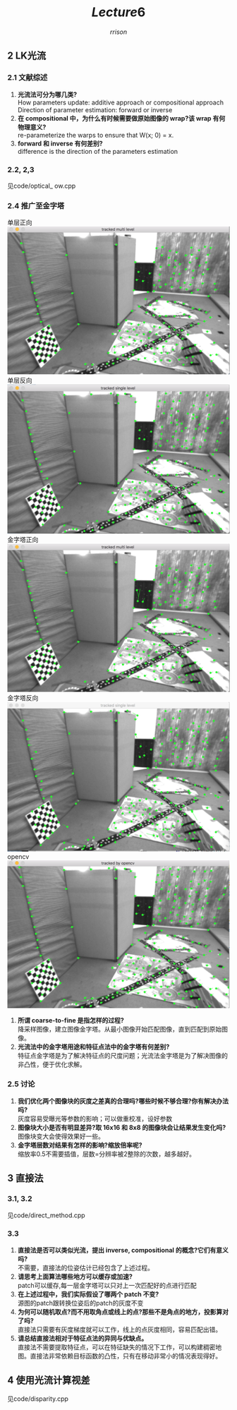 # $$Lecture 6$$
$$rrison$$
## 2 LK光流
### 2.1 文献综述
1. **光流法可分为哪几类?**  
How parameters update: additive approach or compositional approach  
Direction of parameter estimation: forward or inverse  
2. **在 compositional 中，为什么有时候需要做原始图像的 wrap?该 wrap 有何物理意义?**  
re-parameterize the warps to ensure that W(x; 0) = x.  
3. **forward 和 inverse 有何差别?**  
difference is the direction of the parameters estimation

### 2.2, 2,3
见code/optical_ ow.cpp
### 2.4 推广至金字塔
单层正向
![](./single_forward.png)
单层反向
![](./single_inverse.png)
金字塔正向
![](./multi_forward.png)
金字塔反向
![](./multi_inverse.png)
opencv
![](./opencv.png)

1. **所谓 coarse-to-fine 是指怎样的过程?**  
降采样图像，建立图像金字塔。从最小图像开始匹配图像，直到匹配到原始图像。
2. **光流法中的金字塔用途和特征点法中的金字塔有何差别?**  
特征点金字塔是为了解决特征点的尺度问题；光流法金字塔是为了解决图像的非凸性，便于优化求解。

### 2.5 讨论
1. **我们优化两个图像块的灰度之差真的合理吗?哪些时候不够合理?你有解决办法吗?**  
灰度容易受曝光等参数的影响；可以做重校准，设好参数
2. **图像块大小是否有明显差异?取 16x16 和 8x8 的图像块会让结果发生变化吗?**  
图像块变大会使得效果好一些。
3. **金字塔层数对结果有怎样的影响?缩放倍率呢?**  
缩放率0.5不需要插值，层数=分辨率被2整除的次数，越多越好。

## 3 直接法
### 3.1, 3.2
见code/direct_method.cpp
### 3.3
1. **直接法是否可以类似光流，提出 inverse, compositional 的概念?它们有意义吗?**  
不需要，直接法的位姿估计已经包含了上述过程。
2. **请思考上面算法哪些地方可以缓存或加速?**  
patch可以缓存,每一层金字塔可以只对上一次匹配好的点进行匹配
3. **在上述过程中，我们实际假设了哪两个 patch 不变?**  
源图的patch跟转换位姿后的patch的灰度不变
4. **为何可以随机取点?而不用取角点或线上的点?那些不是角点的地方，投影算对了吗?**  
直接法只需要有灰度梯度就可以工作，线上的点灰度相同，容易匹配出错。
5. **请总结直接法相对于特征点法的异同与优缺点。**  
直接法不需要提取特征点，可以在特征缺失的情况下工作，可以构建稠密地图。直接法非常依赖目标函数的凸性，只有在移动非常小的情况表现得好。

## 4 使用光流计算视差
见code/disparity.cpp